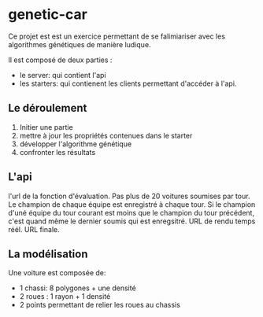 # genetic-car

Ce projet est est un exercice permettant de se falimiariser avec les algorithmes génétiques de manière ludique.

Il est composé de deux parties :
* le server: qui contient l'api
* les starters: qui contienent les clients permettant d'accéder à l'api.

Le déroulement
--------------

1. Initier une partie
2. mettre à jour les propriétés contenues dans le starter
3. développer l'algorithme génétique
4. confronter les résultats

L'api
-----

l'url de la fonction d'évaluation.
Pas plus de 20 voitures soumises par tour.
Le champion de chaque équipe est enregistré à chaque tour. Si le champion d'uné équipe du tour courant est moins que le champion du tour précédent, c'est quand même le dernier soumis qui est enregsitré.
URL de rendu temps réél.
URL finale.

La modélisation
--------------

Une voiture est composée de:
* 1 chassi: 8 polygones + une densité
* 2 roues : 1 rayon + 1 densité
* 2 points permettant de relier les roues au chassis


